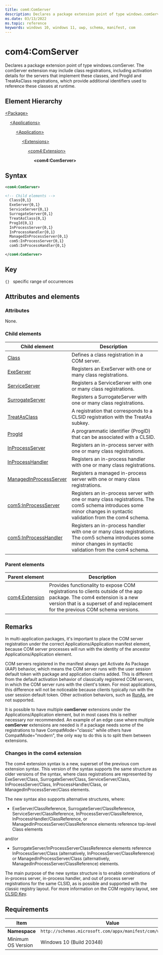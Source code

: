 ```yaml
---
title: com4:ComServer
description: Declares a package extension point of type windows.comServer (com4:ComServer).
ms.date: 03/13/2022
ms.topic: reference
keywords: windows 10, windows 11, uwp, schema, manifest, com
---
```


# com4:ComServer

Declares a package extension point of type windows.comServer. The comServer extension may include class registrations, including activation details for the servers that implement these classes, and ProgId and TreatAsClass registrations, which provide additional identifiers used to reference these classes at runtime.

## Element Hierarchy

[\<Package\>](element-package.md)

&nbsp;&nbsp;&nbsp;&nbsp;[\<Applications\>](element-applications.md)

&nbsp;&nbsp;&nbsp;&nbsp; &nbsp;&nbsp;&nbsp;&nbsp;[\<Application\>](element-application.md)

&nbsp;&nbsp;&nbsp;&nbsp; &nbsp;&nbsp;&nbsp;&nbsp; &nbsp;&nbsp;&nbsp;&nbsp;[\<Extensions\>](element-1-extensions.md)

&nbsp;&nbsp;&nbsp;&nbsp; &nbsp;&nbsp;&nbsp;&nbsp; &nbsp;&nbsp;&nbsp;&nbsp; &nbsp;&nbsp;&nbsp;&nbsp;[\<com4:Extension\>](element-com4-extension.md)

&nbsp;&nbsp;&nbsp;&nbsp; &nbsp;&nbsp;&nbsp;&nbsp; &nbsp;&nbsp;&nbsp;&nbsp; &nbsp;&nbsp;&nbsp;&nbsp; &nbsp;&nbsp;&nbsp;&nbsp;**\<com4:ComServer\>**

## Syntax

```xml
<com4:ComServer>

<!-- Child elements -->
  Class{0,1}
  ExeServer{0,1}
  ServiceServer{0,1}
  SurrogateServer{0,1}
  TreatAsClass{0,1}
  ProgId{0,1}
  InProcessServer{0,1}
  InProcessHandler{0,1}
  ManagedInProcessServer{0,1}
  com5:InProcessServer{0,1}
  com5:InProcessHandler{0,1}

</com4:ComServer>
```

## Key

`{}`   specific range of occurrences

## Attributes and elements

### Attributes

None.

### Child elements

| Child element | Description |
|-|-|
| [Class](element-com4-class.md) | Defines a class registration in a COM server. |
| [ExeServer](element-com4-exeserver.md) | Registers an ExeServer with one or many class registrations. |
| [ServiceServer](element-com4-serviceserver.md) | Registers a ServiceServer with one or many class registrations. |
| [SurrogateServer](element-com4-surrogateserver.md) | Registers a SurrogateServer with one or many class registrations. |
| [TreatAsClass](element-com4-treatasclass.md) | A registration that corresponds to a CLSID registration with the TreatAs subkey. |
| [ProgId](element-com4-progid.md) | A programmatic identifier (ProgID) that can be associated with a CLSID. |
| [InProcessServer](element-com4-inprocessserver.md) | Registers an in-process server with one or many class registrations. |
| [InProcessHandler](element-com4-inprocesshandler.md) | Registers an in-process handler with one or many class registrations. |
| [ManagedInProcessServer](element-com4-managedinprocessserver.md) | Registers a managed in-process server with one or many class registrations. |
| [com5:InProcessServer](element-com5-inprocessserver.md) | Registers an in-process server with one or many class registrations. The com5 schema introduces some minor changes in syntactic validation from the com4 schema. |
| [com5:InProcessHandler](element-com5-inprocesshandler.md) | Registers an in-process handler with one or many class registrations. The com5 schema introduces some minor changes in syntactic validation from the com4 schema.|

### Parent elements

| Parent element | Description |
|-|-|
| [com4:Extension](element-com4-extension.md) | Provides functionality to expose COM registrations to clients outside of the app package. The com4 extension is a new version that is a superset of and replacement for the previous COM schema versions. |

## Remarks

In multi-application packages, it's important to place the COM server registration under the correct Applications/Application manifest element, because COM server processes will run with the identity of the ancestor Applications/Application element.

COM servers registered in the manifest always get Activate As Package (AAP) behavior, which means the COM server runs with the user session default token with package and application claims added. This is different from the default activation behavior of classically registered COM servers, in which the COM server runs with the client's token. For most applications, this difference will not be noticeable because clients typically run with the user session default token. Other activation behaviors, such as [RunAs]( /windows/win32/com/runas), are not supported.

It is possible to have multiple **comServer** extensions under the Applications/Application element, but in most cases this is neither necessary nor recommended. An example of an edge case where multiple **comServer** extensions are needed is if a package needs some of the registrations to have CompatMode="classic" while others have CompatMode="modern", the only way to do this is to split them between extensions.

### Changes in the com4 extension

The com4 extension syntax is a new, superset of the previous com extension syntax. This version of the syntax supports the same structure as older versions of the syntax, where class registrations are represented by ExeServer/Class, SurrogateServer/Class, ServiceServer/Class, InProcessServer/Class, InProcessHandler/Class, or ManagedInProcessServer/Class elements.

The new syntax also supports alternative structures, where:

- ExeServer/ClassReference, SurrogateServer/ClassReference, ServiceServer/ClassReference, InProcessServer/ClassReference, InProcessHandler/ClassReference, or ManagedInProcessServer/ClassReference elements reference top-level Class elements

and/or

- SurrogateServer/InProcessServerClassReference elements reference InProcessServer/Class (alternatively, InProcessServer/ClassReference) or ManagedInProcessServer/Class (alternatively, ManagedInProcessServer/ClassReference) elements.

The main purpose of the new syntax structure is to enable combinations of in-process server, in-process handler, and out of process server registrations for the same CLSID, as is possible and supported with the classic registry layout. For more information on the COM registry layout, see [CLSID Key](/windows/win32/com/clsid-key-hklm).

## Requirements

| Item | Value |
|--|--|
| **Namespace** | `http://schemas.microsoft.com/appx/manifest/com/windows10/4` |
| Minimum OS Version | Windows 10 (Build 20348) |
